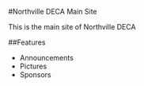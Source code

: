 #Northville DECA Main Site

This is the main site of Northville DECA

##Features

- Announcements
- Pictures
- Sponsors

